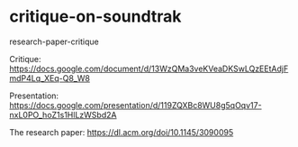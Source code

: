 # critique-on-soundtrak
research-paper-critique

Critique: https://docs.google.com/document/d/13WzQMa3veKVeaDKSwLQzEEtAdjFmdP4Lq_XEq-Q8_W8

Presentation: https://docs.google.com/presentation/d/119ZQXBc8WU8g5qOqv17-nxL0PO_hoZ1s1HlLzWSbd2A

The research paper: https://dl.acm.org/doi/10.1145/3090095
